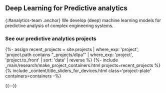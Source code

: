 ## Deep Learning for Predictive analytics
{:#analytics-team .anchor}
We develop (deep) machine learning models for predictive analysis of complex engineering systems.

### See our predictive analytics projects
{%- assign recent_projects = site.projects | where_exp: 'project', 'project.path contains "_projects/dlpa"' | where_exp: 'project', 'project.to_front' | sort: 'date' | reverse  %}
{%- include _main/research/make_project_containers.html projects=recent_projects %}
{% include _content/title_sliders_for_devices.html class='project-plate' containers=containers -%}

{{--}}
